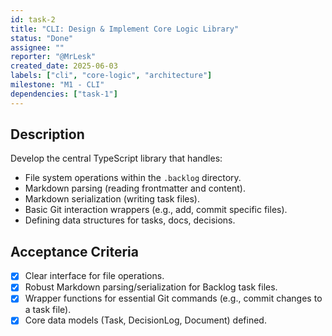 ```yaml
---
id: task-2
title: "CLI: Design & Implement Core Logic Library"
status: "Done"
assignee: ""
reporter: "@MrLesk"
created_date: 2025-06-03
labels: ["cli", "core-logic", "architecture"]
milestone: "M1 - CLI"
dependencies: ["task-1"]
---
```


## Description

Develop the central TypeScript library that handles:

- File system operations within the `.backlog` directory.
- Markdown parsing (reading frontmatter and content).
- Markdown serialization (writing task files).
- Basic Git interaction wrappers (e.g., add, commit specific files).
- Defining data structures for tasks, docs, decisions.

## Acceptance Criteria

- [x] Clear interface for file operations.
- [x] Robust Markdown parsing/serialization for Backlog task files.
- [x] Wrapper functions for essential Git commands (e.g., commit changes to a task file).
- [x] Core data models (Task, DecisionLog, Document) defined.
